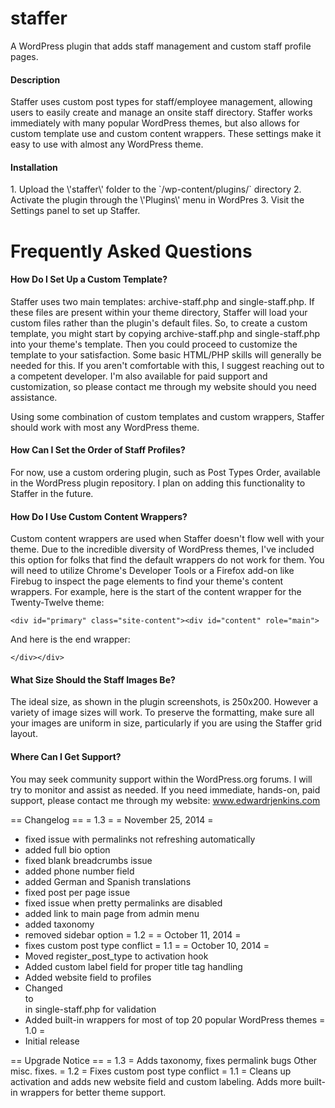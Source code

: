 staffer
=======

A WordPress plugin that adds staff management and custom staff profile pages.

<h4>Description</h4>

Staffer uses custom post types for staff/employee management, allowing users to easily create and manage an onsite staff directory. Staffer works immediately with many popular WordPress themes, but also allows for custom template use and custom content wrappers. These settings make it easy to use with almost any WordPress theme.

<h4>Installation</h4>
1. Upload the \'staffer\' folder to the `/wp-content/plugins/` directory
2. Activate the plugin through the \'Plugins\' menu in WordPres
3. Visit the Settings panel to set up Staffer.

Frequently Asked Questions
==========================
<h4>How Do I Set Up a Custom Template?</h4>

Staffer uses two main templates: archive-staff.php and single-staff.php. If these files are present within your theme directory, Staffer will load your custom files rather than the plugin's default files. So, to create a custom template, you might start by copying archive-staff.php and single-staff.php into your theme's template. Then you could proceed to customize the template to your satisfaction. Some basic HTML/PHP skills will generally be needed for this. If you aren't comfortable with this, I suggest reaching out to a competent developer. I'm also available for paid support and customization, so please contact me through my website should you need assistance.

Using some combination of custom templates and custom wrappers, Staffer should work with most any WordPress theme.

<h4>How Can I Set the Order of Staff Profiles?</h4>

For now, use a custom ordering plugin, such as Post Types Order, available in the WordPress plugin repository. I plan on adding this functionality to Staffer in the future.

<h4>How Do I Use Custom Content Wrappers?</h4>

Custom content wrappers are used when Staffer doesn't flow well with your theme. Due to the incredible diversity of WordPress themes, I've included this option for folks that find the default wrappers do not work for them. You will need to utilize Chrome's Developer Tools or a Firefox add-on like Firebug to inspect the page elements to find your theme's content wrappers. For example, here is the start of the content wrapper for the Twenty-Twelve theme:

`<div id="primary" class="site-content"><div id="content" role="main">`

And here is the end wrapper:

`</div></div>`

<h4>What Size Should the Staff Images Be?</h4>

The ideal size, as shown in the plugin screenshots, is 250x200. However a variety of image sizes will work. To preserve the formatting, make sure all your images are uniform in size, particularly if you are using the Staffer grid layout.

<h4>Where Can I Get Support?</h4>

You may seek community support within the WordPress.org forums. I will try to monitor and assist as needed. If you need immediate, hands-on, paid support, please contact me through my website: www.edwardrjenkins.com

== Changelog ==
= 1.3 =
= November 25, 2014 =
* fixed issue with permalinks not refreshing automatically
* added full bio option
* fixed blank breadcrumbs issue
* added phone number field
* added German and Spanish translations
* fixed post per page issue
* fixed issue when pretty permalinks are disabled
* added link to main page from admin menu
* added taxonomy
* removed sidebar option
= 1.2 =
= October 11, 2014 =
* fixes custom post type conflict
= 1.1 =
= October 10, 2014 =
* Moved register_post_type to activation hook
* Added custom label field for proper title tag handling
* Added website field to profiles
* Changed <section> to <div> in single-staff.php for validation
* Added built-in wrappers for most of top 20 popular WordPress themes
= 1.0 =
* Initial release

== Upgrade Notice ==
= 1.3 =
Adds taxonomy, fixes permalink bugs
Other misc. fixes.
= 1.2 =
Fixes custom post type conflict
= 1.1 =
Cleans up activation and adds new website field and custom labeling. Adds more built-in wrappers for better theme support.
